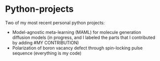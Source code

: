 # Python-projects
Two of my most recent personal python projects: 
- Model-agnostic meta-learning (MAML) for molecule generation diffusion models (in progress, and I labeled the parts that I contributed by adding #MY CONTRIBUTION)
- Polarization of boron vacancy defect through spin-locking pulse sequence (everything is my code)
